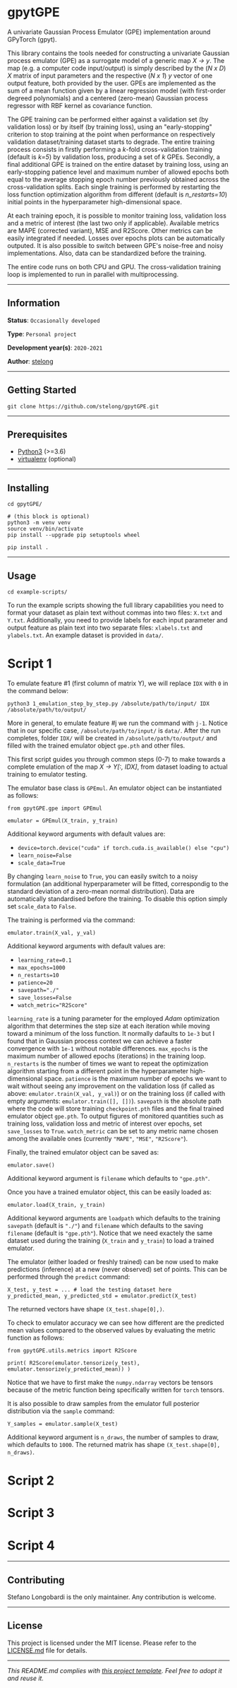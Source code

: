 # gpytGPE

A univariate Gaussian Process Emulator (GPE) implementation around GPyTorch (gpyt).

This library contains the tools needed for constructing a univariate Gaussian process emulator (GPE) as a surrogate model of a generic map *X -> y*. The map (e.g. a computer code input/output) is simply described by the (*N x D*) *X* matrix of input parameters and the respective (*N x 1*) *y* vector of one output feature, both provided by the user. GPEs are implemented as the sum of a mean function given by a linear regression model (with first-order degreed polynomials) and a centered (zero-mean) Gaussian process regressor with RBF kernel as covariance function.

The GPE training can be performed either against a validation set (by validation loss) or by itself (by training loss), using an "early-stopping" criterion to stop training at the point when performance on respectively validation dataset/training dataset starts to degrade. The entire training process consists in firstly performing a *k*-fold cross-validation training (default is *k=5*) by validation loss, producing a set of *k* GPEs. Secondly, a final additional GPE is trained on the entire dataset by training loss, using an early-stopping patience level and maximum number of allowed epochs both equal to the average stopping epoch number previously obtained across the cross-validation splits. Each single training is performed by restarting the loss function optimization algorithm from different (default is *n_restarts=10*) initial points in the hyperparameter high-dimensional space.

At each training epoch, it is possible to monitor training loss, validation loss and a metric of interest (the last two only if applicable). Available metrics are MAPE (corrected variant), MSE and R2Score. Other metrics can be easily integrated if needed. Losses over epochs plots can be automatically outputed. It is also possible to switch between GPE's noise-free and noisy implementations. Also, data can be standardized before the training.

The entire code runs on both CPU and GPU. The cross-validation training loop is implemented to run in parallel with multiprocessing.

---
## Information

**Status**: `Occasionally developed`

**Type**: `Personal project`

**Development year(s)**: `2020-2021`

**Author**: [stelong](https://github.com/stelong)

---
## Getting Started

```
git clone https://github.com/stelong/gpytGPE.git
```

---
## Prerequisites

* [Python3](https://www.python.org/) (>=3.6)
* [virtualenv](https://pypi.org/project/virtualenv/) (optional)

---
## Installing

```
cd gpytGPE/
```
```
# (this block is optional)
python3 -m venv venv
source venv/bin/activate
pip install --upgrade pip setuptools wheel
```
```
pip install .
```

---
## Usage

```
cd example-scripts/
```
To run the example scripts showing the full library capabilities you need to format your dataset as plain text without commas into two files: `X.txt` and `Y.txt`. Additionally, you need to provide labels for each input parameter and output feature as plain text into two separate files: `xlabels.txt` and `ylabels.txt`. An example dataset is provided in `data/`.


# Script 1
To emulate feature #1 (first column of matrix Y), we will replace `IDX` with `0` in the command below:
```
python3 1_emulation_step_by_step.py /absolute/path/to/input/ IDX /absolute/path/to/output/
```
More in general, to emulate feature #j we run the command with `j-1`. Notice that in our specific case, `/absolute/path/to/input/` is `data/`. After the run completes, folder `IDX/` will be created in `/absolute/path/to/output/` and filled with the trained emulator object `gpe.pth` and other files.

This first script guides you through common steps (0-7) to make towards a complete emulation of the map *X -> Y[:, IDX]*, from dataset loading to actual training to emulator testing. 

The emulator base class is `GPEmul`. An emulator object can be instantiated as follows:
```
from gpytGPE.gpe import GPEmul

emulator = GPEmul(X_train, y_train)
```
Additional keyword arguments with default values are:
* `device=torch.device("cuda" if torch.cuda.is_available() else "cpu")`
* `learn_noise=False`
* `scale_data=True`

By changing `learn_noise` to `True`, you can easily switch to a noisy formulation (an additional hyperparameter will be fitted, correspondig to the standard deviation of a zero-mean normal distribution). Data are automatically standardised before the training. To disable this option simply set `scale_data` to `False`.

The training is performed via the command:
```
emulator.train(X_val, y_val)
```
Additional keyword arguments with default values are:
* `learning_rate=0.1`
* `max_epochs=1000`
* `n_restarts=10`
* `patience=20`
* `savepath="./"`
* `save_losses=False`
* `watch_metric="R2Score"`

`learning_rate` is a tuning parameter for the employed *Adam* optimization algorithm that determines the step size at each iteration while moving toward a minimum of the loss function. It normally dafaults to `1e-3` but I found that in Gaussian process context we can achieve a faster convergence with `1e-1` without notable differences. `max_epochs` is the maximum number of allowed epochs (iterations) in the training loop. `n_restarts` is the number of times we want to repeat the optimization algorithm starting from a different point in the hyperparameter high-dimensional space. `patience` is the maximum number of epochs we want to wait without seeing any improvement on the validation loss (if called as above: `emulator.train(X_val, y_val)`) or on the training loss (if called with empty arguments: `emulator.train([], [])`). `savepath` is the absolute path where the code will store training `checkpoint.pth` files and the final trained emulator object `gpe.pth`. To output figures of monitored quantities such as training loss, validation loss and metric of interest over epochs, set `save_losses` to `True`. `watch_metric` can be set to any metric name chosen among the available ones (currently `"MAPE"`, `"MSE"`, `"R2Score"`).

Finally, the trained emulator object can be saved as:
```
emulator.save()
```
Additional keyword argument is `filename` which defaults to `"gpe.pth"`.

Once you have a trained emulator object, this can be easily loaded as:
```
emulator.load(X_train, y_train)
```
Additional keyword arguments are `loadpath` which defaults to the training `savepath` (default is `"./"`) and `filename` which defaults to the saving `filename` (default is `"gpe.pth"`). Notice that we need exactely the same dataset used during the training (`X_train` and `y_train`) to load a trained emulator.

The emulator (either loaded or freshly trained) can be now used to make predictions (inference) at a new (never observed) set of points. This can be performed through the `predict` command:
```
X_test, y_test = ... # load the testing dataset here
y_predicted_mean, y_predicted_std = emulator.predict(X_test)
```
The returned vectors have shape `(X_test.shape[0],)`.

To check to emulator accuracy we can see how different are the predicted mean values compared to the observed values by evaluating the metric function as follows:
```
from gpytGPE.utils.metrics import R2Score

print( R2Score(emulator.tensorize(y_test), emulator.tensorize(y_predicted_mean)) )
```
Notice that we have to first make the `numpy.ndarray` vectors be tensors because of the metric function being specifically written for `torch` tensors.

It is also possible to draw samples from the emulator full posterior distribution via the `sample` command:
```
Y_samples = emulator.sample(X_test)
```
Additional keyword argument is `n_draws`, the number of samples to draw, which defaults to `1000`. The returned matrix has shape `(X_test.shape[0], n_draws)`.


# Script 2

# Script 3

# Script 4


---
## Contributing

Stefano Longobardi is the only maintainer. Any contribution is welcome.

---
## License

This project is licensed under the MIT license.
Please refer to the [LICENSE.md](LICENSE.md) file for details.

---
*This README.md complies with [this project template](
https://github.com/ShadowTemplate/project-template). Feel free to adopt it
and reuse it.*